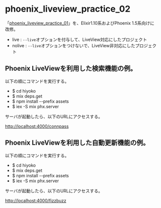 # phoenix_liveview_practice_02

「[phoenix_liveview_practice_01](https://github.com/rykawamu/phoenix_liveview_practice_01)」を、Elixir1.10系およびPhoenix 1.5系向けに改修。

 * live : `--live`オプションを付与して、LiveView対応にしたプロジェクト
 * nolive :  `--live`オプションをつけないで、LiveView非対応にしたプロジェクト

## Phoenix LiveViewを利用した検索機能の例。

以下の順にコマンドを実行する。

 * $ cd hiyoko
 * $ mix deps.get
 * $ npm install --prefix assets
 * $ iex -S mix phx.server

サーバが起動したら、以下のURLにアクセスする。

<http://localhost:4000/connpass>

## Phoenix LiveViewを利用した自動更新機能の例。

以下の順にコマンドを実行する。

 * $ cd hiyoko
 * $ mix deps.get
 * $ npm install --prefix assets
 * $ iex -S mix phx.server

サーバが起動したら、以下のURLにアクセスする。

<http://localhost:4000/fizzbuzz>
